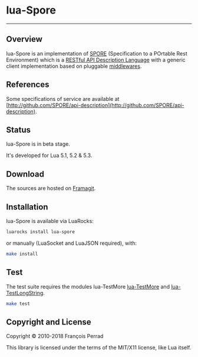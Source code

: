 
# lua-Spore

---

## Overview

lua-Spore is an implementation of
[SPORE](http://github.com/SPORE/specifications)
(Specification to a POrtable Rest Environment) which is a
[RESTful API Description Language](https://en.wikipedia.org/wiki/Overview_of_RESTful_API_Description_Languages)
with a generic client implementation based on pluggable [middlewares](middleware).

## References

Some specifications of service are available at
[http://github.com/SPORE/api-description](http://github.com/SPORE/api-description).

## Status

lua-Spore is in beta stage.

It's developed for Lua 5.1, 5.2 & 5.3.

## Download

The sources are hosted on [Framagit](https://framagit.org/fperrad/lua-Spore).

## Installation

lua-Spore is available via LuaRocks:

```sh
luarocks install lua-spore
```

or manually (LuaSocket and LuaJSON required), with:

```sh
make install
```

## Test

The test suite requires the modules lua-TestMore
[lua-TestMore](https://fperrad.frama.io/lua-TestMore/)
and [lua-TestLongString](https://fperrad.frama.io/lua-TestLongString).

```sh
make test
```

## Copyright and License

Copyright &copy; 2010-2018 Fran&ccedil;ois Perrad

This library is licensed under the terms of the MIT/X11 license,
like Lua itself.
